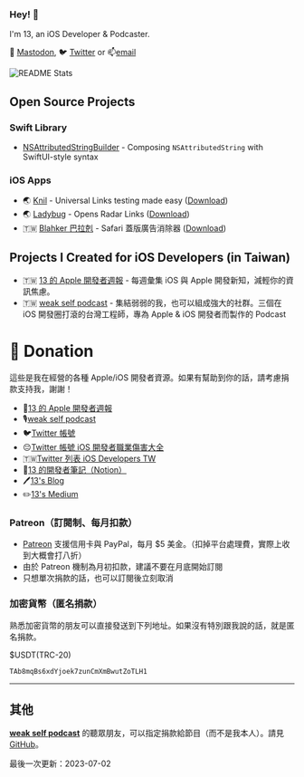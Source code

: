 ### Hey! 👋

I'm 13, an iOS Developer & Podcaster. 

🐘 [Mastodon](https://mastodon.social/@ethanhuang13), 
🐦 [Twitter](https://twitter.com/@ethanhuang13)
 or 📫[email](mailto:eh13@hey.com)

![README Stats](https://github-readme-stats.vercel.app/api?username=ethanhuang13&show_icons=true&hide_title=true&count_private=true)

## Open Source Projects

### Swift Library

- [NSAttributedStringBuilder](https://github.com/ethanhuang13/NSAttributedStringBuilder) - Composing `NSAttributedString` with SwiftUI-style syntax

### iOS Apps

- 🌏 [Knil](https://github.com/ethanhuang13/knil) - Universal Links testing made easy ([Download](https://itunes.apple.com/us/app/knil-universal-link-testing/id1195310358?l=zh&ls=1&mt=8&ct=13h.tw))
- 🌏 [Ladybug](https://github.com/ethanhuang13/ladybug) - Opens Radar Links ([Download](https://itunes.apple.com/us/app/ladybug-handles-radar-links/id1402968134?l=zh&ls=1&mt=8&ct=13h.tw))
- 🇹🇼 [Blahker 巴拉剋](https://github.com/ethanhuang13/blahker) - Safari 蓋版廣告消除器 ([Download](http://bit.ly/blahker))

## Projects I Created for iOS Developers (in Taiwan)

- 🇹🇼 [13 的 Apple 開發者週報](https://ethanhuang13.substack.com) - 每週彙集 iOS 與 Apple 開發新知，減輕你的資訊焦慮。
- 🇹🇼 [weak self podcast](https://weakself.dev) - 集結弱弱的我，也可以組成強大的社群。三個在 iOS 開發圈打滾的台灣工程師，專為 Apple & iOS 開發者而製作的 Podcast

# 🙏 Donation

這些是我在經營的各種 Apple/iOS 開發者資源。如果有幫助到你的話，請考慮捐款支持我，謝謝！

- 📰[13 的 Apple 開發者週報](https://ethanhuang13.substack.com/)
- 🎙[weak self podcast](https://weakself.dev/)
- 🐦[Twitter 帳號](https://twitter.com/ethanhuang13)
- 😔[Twitter 帳號 iOS 開發者職業傷害大全](https://twitter.com/1star_therapist)
- 🇹🇼[Twitter 列表 iOS Developers TW](https://twitter.com/ethanhuang13/lists/ios-developers-tw)
- 📙[13 的開發者筆記（Notion）](https://www.notion.so/ethanhuang13/5468d0f06078406eb6602fecda2d3f42?v=b6bdfeec54014e8181c6801347df15e4)
- 🖊[13's Blog](https://13h.tw)
- ✏️[13's Medium](https://medium.com/@ethanhuang13)

### Patreon（訂閱制、每月扣款）

- [Patreon](https://www.patreon.com/ethanhuang13) 支援信用卡與 PayPal，每月 $5 美金。（扣掉平台處理費，實際上收到大概會打八折）
- 由於 Patreon 機制為月初扣款，建議不要在月底開始訂閱
- 只想單次捐款的話，也可以訂閱後立刻取消

### 加密貨幣（匿名捐款）

熟悉加密貨幣的朋友可以直接發送到下列地址。如果沒有特別跟我說的話，就是匿名捐款。

$USDT(TRC-20)
```
TAb8mqBs6xdYjoek7zunCmXmBwutZoTLH1
```

---

## 其他 

**[weak self podcast](https://weakself.dev)** 的聽眾朋友，可以指定捐款給節目（而不是我本人）。請見 [GitHub](https://github.com/weakselfpodcast/weakselfpodcast.github.io/blob/master/README.md)。

最後一次更新：2023-07-02
